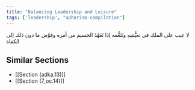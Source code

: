 ```yaml
---
title: "Balancing Leadership and Leisure"
tags: ['leadership', "aphorism-compilation"]
---
```


 لا عيب على الملك في تعيُّشِهِ وتَنَعُّمه إذا تَعَهَّدَ الجسيم من أمره وفوَّض ما دون ذلك إلى الكفاة

## Similar Sections
- [[Section (adka.13)]]
 - [[Section (7_oc.14)]]

